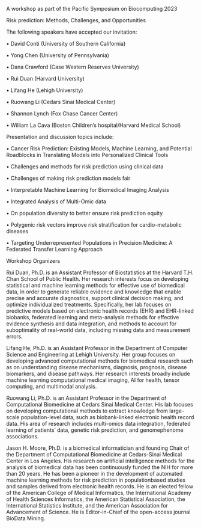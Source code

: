 A workshop as part of the Pacific Symposium on Biocomputing 2023

Risk prediction: Methods, Challenges, and Opportunities

The following speakers have accepted our invitation:

• David Conti (University of Southern California)

• Yong Chen (University of Pennsylvania)

• Dana Crawford (Case Western Reserves University)

• Rui Duan (Harvard University)

• Lifang He (Lehigh University)

• Ruowang Li (Cedars Sinai Medical Center)

• Shannon Lynch (Fox Chase Cancer Center)

• William La Cava (Boston Children’s hospital/Harvard Medical School)


Presentation and discussion topics include:

• Cancer Risk Prediction: Existing Models, Machine Learning, and Potential
  Roadblocks in Translating Models into Personalized Clinical Tools

• Challenges and methods for risk prediction using clinical data

• Challenges of making risk prediction models fair

• Interpretable Machine Learning for Biomedical Imaging Analysis

• Integrated Analysis of Multi-Omic data

• On population diversity to better ensure risk prediction equity

• Polygenic risk vectors improve risk stratification for cardio-metabolic diseases

• Targeting Underrepresented Populations in Precision Medicine: A Federated
  Transfer Learning Approach

Workshop Organizers

Rui Duan, Ph.D. is an Assistant Professor of Biostatistics at the Harvard T.H. Chan School
of Public Health. Her research interests focus on developing statistical and machine
learning methods for effective use of biomedical data, in order to generate reliable
evidence and knowledge that enable precise and accurate diagnostics, support clinical
decision making, and optimize individualized treatments. Specifically, her lab focuses on
predictive models based on electronic health records (EHR) and EHR-linked biobanks,
federated learning and meta-analysis methods for effective evidence synthesis and data
integration, and methods to account for suboptimality of real-world data, including missing
data and measurement errors.

Lifang He, Ph.D. is an Assistant Professor in the Department of Computer Science and
Engineering at Lehigh University. Her group focuses on developing advanced
computational methods for biomedical research such as on understanding disease
mechanisms, diagnosis, prognosis, disease biomarkers, and disease pathways. Her
research interests broadly include machine learning computational medical imaging, AI
for health, tensor computing, and multimodal analysis.

Ruowang Li, Ph.D. is an Assistant Professor in the Department of Computational
Biomedicine at Cedars Sinai Medical Center. His lab focuses on developing
computational methods to extract knowledge from large-scale population-level data, such
as biobank-linked electronic health record data. His area of research includes multi-omics
data integration, federated learning of patients’ data, genetic risk prediction, and genomephenome
associations.

Jason H. Moore, Ph.D. is a biomedical informatician and founding Chair of the
Department of Computational Biomedicine at Cedars-Sinai Medical Center in Los
Angeles. His research on artificial intelligence methods for the analysis of biomedical data
has been continuously funded the NIH for more than 20 years. He has been a pioneer in
the development of automated machine learning methods for risk prediction in populationbased
studies and samples derived from electronic health records. He is an elected fellow
of the American College of Medical Informatics, the International Academy of Health
Sciences Informatics, the American Statistical Association, the International Statistics
Institute, and the American Association for Advancement of Science. He is Editor-in-Chief
of the open-access journal BioData Mining.
